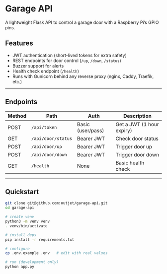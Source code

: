 # Garage API

A lightweight Flask API to control a garage door with a Raspberry Pi’s GPIO pins.

## Features
- JWT authentication (short-lived tokens for extra safety)  
- REST endpoints for door control (`/up`, `/down`, `/status`)  
- Buzzer support for alerts  
- Health check endpoint (`/health`)  
- Runs with Gunicorn behind any reverse proxy (nginx, Caddy, Traefik, etc.)  

---

## Endpoints

| Method | Path               | Auth                | Description               |
|--------|--------------------|---------------------|---------------------------|
| POST   | `/api/token`       | Basic (user/pass)   | Get a JWT (1 hour expiry) |
| GET    | `/api/door/status` | Bearer JWT          | Check door status         |
| POST   | `/api/door/up`     | Bearer JWT          | Trigger door up           |
| POST   | `/api/door/down`   | Bearer JWT          | Trigger door down         |
| GET    | `/health`          | None                | Basic health check        |

---

## Quickstart

```bash
git clone git@github.com:outjet/garage-api.git
cd garage-api

# create venv
python3 -m venv venv
. venv/bin/activate

# install deps
pip install -r requirements.txt

# configure
cp .env.example .env   # edit with real values

# run (development only)
python app.py

